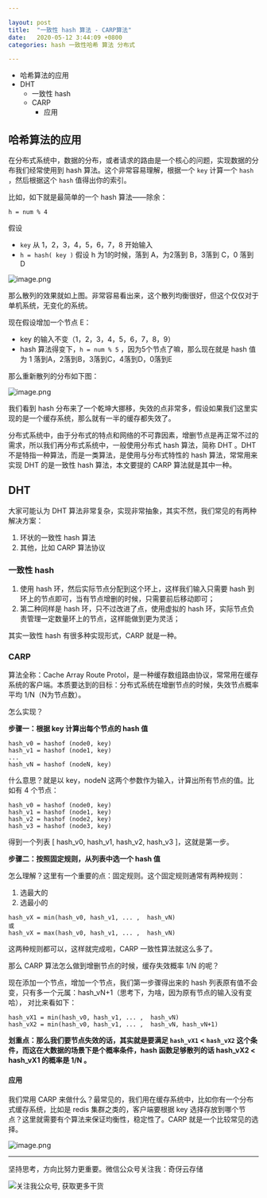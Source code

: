```yaml
---

layout: post
title:  "一致性 hash 算法 - CARP算法"
date:   2020-05-12 3:44:09 +0800
categories: hash 一致性哈希 算法 分布式

---
```


*   哈希算法的应用
*   DHT
    *   一致性 hash
    *   CARP
        *   应用

## 哈希算法的应用

在分布式系统中，数据的分布，或者请求的路由是一个核心的问题，实现数据的分布我们经常使用到 hash 算法。这个非常容易理解，根据一个 `key` 计算一个 `hash` ，然后根据这个 `hash` 值得出你的索引。

比如，如下就是最简单的一个 hash 算法——除余：

```
h = num % 4

```

假设

*   `key` 从 1，2，3，4，5，6，7，8 开始输入
*   `h = hash( key )` 假设 h 为1的时候，落到 A，为2落到 B，3落到 C，0 落到 D

![image.png](https://upload-images.jianshu.io/upload_images/14414032-947466e79f6cafce.png?imageMogr2/auto-orient/strip%7CimageView2/2/w/1240)

那么散列的效果就如上图。非常容易看出来，这个散列均衡很好，但这个仅仅对于单机系统，无变化的系统。

现在假设增加一个节点 E：

*   key 的输入不变（1，2，3，4，5，6，7，8，9）
*   hash 算法得变下，`h = num % 5` ，因为5个节点了嘛，那么现在就是 hash 值为 1 落到A，2落到B，3落到C，4落到D，0落到E

那么重新散列的分布如下图：

![image.png](https://upload-images.jianshu.io/upload_images/14414032-cdd1ddda13f4b13f.png?imageMogr2/auto-orient/strip%7CimageView2/2/w/1240)

我们看到 hash 分布来了一个乾坤大挪移，失效的点非常多，假设如果我们这里实现的是一个缓存系统，那么就有一半的缓存都失效了。

分布式系统中，由于分布式的特点和网络的不可靠因素，增删节点是再正常不过的需求，所以我们再分布式系统中，一般使用分布式 hash 算法，简称 DHT 。DHT 不是特指一种算法，而是一类算法，是使用与分布式特性的 hash 算法，常常用来实现 DHT 的是一致性 hash 算法，本文要提的 CARP 算法就是其中一种。

## DHT

大家可能认为 DHT 算法非常复杂，实现非常抽象，其实不然，我们常见的有两种解决方案：

1.  环状的一致性 hash 算法
2.  其他，比如 CARP 算法协议

### 一致性 hash

1.  使用 hash 环，然后实际节点分配到这个环上，这样我们输入只需要 hash 到环上的节点即可，当有节点增删的时候，只需要前后移动即可；
2.  第二种同样是 hash 环，只不过改进了点，使用虚拟的 hash 环，实际节点负责管理一定数量环上的节点，这样能做到更为灵活；

其实一致性 hash 有很多种实现形式，CARP 就是一种。

### CARP

算法全称：Cache Array Route Protol，是一种缓存数组路由协议，常常用在缓存系统的客户端。本质要达到的目标：分布式系统在增删节点的时候，失效节点概率平均 1/N（N为节点数）。

怎么实现？

**步骤一：根据 key 计算出每个节点的 hash 值**

```
hash_v0 = hashof (node0, key)
hash_v1 = hashof (node1, key)
...
hash_vN = hashof (nodeN, key)

```

什么意思？就是以 key，nodeN 这两个参数作为输入，计算出所有节点的值。比如有 4 个节点：

```
hash_v0 = hashof (node0, key)
hash_v1 = hashof (node1, key)
hash_v2 = hashof (node2, key)
hash_v3 = hashof (node3, key)

```

得到一个列表 [ hash_v0, hash_v1, hash_v2, hash_v3 ]，这就是第一步。

**步骤二：按照固定规则，从列表中选一个 hash 值**

怎么理解？这里有一个重要的点：固定规则。这个固定规则通常有两种规则：

1.  选最大的
2.  选最小的

```
hash_vX = min(hash_v0, hash_v1, ... ,  hash_vN)
或
hash_vX = max(hash_v0, hash_v1, ... ,  hash_vN)

```

这两种规则都可以，这样就完成啦，CARP 一致性算法就这么多了。

那么 CARP 算法怎么做到增删节点的时候，缓存失效概率 1/N 的呢？

现在添加一个节点，增加一个节点，我们第一步骤得出来的 hash 列表原有值不会变，只有多一个元属：hash_vN+1（思考下，为啥，因为原有节点的输入没有变哈）， 对比来看如下：

```
hash_vX1 = min(hash_v0, hash_v1, ... ,  hash_vN)
hash_vX2 = min(hash_v0, hash_v1, ... ,  hash_vN, hash_vN+1)

```

**划重点：那么我们要节点失效的话，其实就是要满足 `hash_vX1` < `hash_vX2` 这个条件，而这在大数据的场景下是个概率条件，hash 函数足够散列的话 hash_vX2 < hash_vX1 的概率是 1/N 。**

#### 应用

我们常用 CARP 来做什么？最常见的，我们用在缓存系统中，比如你有一个分布式缓存系统，比如是 redis 集群之类的，客户端要根据 key 选择存放到哪个节点？这里就需要有个算法来保证均衡性，稳定性了。CARP 就是一个比较常见的选择。

![image.png](https://upload-images.jianshu.io/upload_images/14414032-da5b772f515b212d.png?imageMogr2/auto-orient/strip%7CimageView2/2/w/1240)

---
坚持思考，方向比努力更重要。微信公众号关注我：奇伢云存储

![关注我公众号, 获取更多干货](https://cdn.jsdelivr.net/gh/liqingqiya/liqingqiya.github.io/images/wechat_public_no.png)

